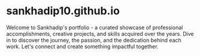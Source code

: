 # sankhadip10.github.io
Welcome to Sankhadip's portfolio - a curated showcase of professional accomplishments, creative projects, and skills acquired over the years. Dive in to discover the journey, the passion, and the dedication behind each work. Let's connect and create something impactful together.

